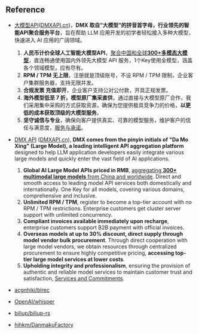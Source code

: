 ## Reference

- [大模型API](https://www.dmxapi.cn/register?aff=vRzR)([DMXAPI.cn](https://www.dmxapi.cn/register?aff=vRzR))，**DMX 取自“大模型”的拼音首字母，行业领先的智能API聚合服务平台**，旨在帮助 LLM 应用开发的初学者轻松接入多种大模型，快速进入 AI 应用的广阔领域。
  1. **人民币计价全球人工智能大模型API**，[聚合中国和全球**300+多模态大模型**](https://www.dmxapi.cn/pricing)，直连畅通使用国内外领先大模型 API 服务，1个Key使用全模型，涵盖各个领域模型，应有尽有。
  2. **RPM / TPM 无上限**，注册就是顶级账号，不设 RPM / TPM 限制，企业客户集群服务器，支持无限并发。
  3. **合规发票 充值即开**，企业客户支持公对公付款，开具正规发票。
  4. **海外模型低至 7 折，模型原厂集采直供**，通过直接与大模型原厂合作，我们采用集中采购的方式获取资源，确保为您提供极具竞争力的价格，**以更低的成本获取顶级的大模型服务**。
  5. **坚守诚信与专业**，确保向客户提供真实、可靠的模型服务，维护客户的信任与满意度，[服务与承诺](https://dmxapi.cn/chengnuo.html)。

- [DMX API](https://www.dmxapi.cn/register?aff=vRzR) ([DMXAPI.cn](https://www.dmxapi.cn/register?aff=vRzR)), **DMX comes from the pinyin initials of "Da Mo Xing" (Large Model), a leading intelligent API aggregation platform** designed to help LLM application developers easily integrate various large models and quickly enter the vast field of AI applications.
  1. **Global AI Large Model APIs priced in RMB**, [aggregating **300+ multimodal large models** from China and worldwide](https://www.dmxapi.cn/pricing). Direct and smooth access to leading model API services both domestically and internationally. One Key for all models, covering various domains, comprehensive and inclusive.
  2. **Unlimited RPM / TPM**, register to become a top-tier account with no RPM / TPM restrictions. Enterprise customers get cluster server support with unlimited concurrency.
  3. **Compliant invoices available immediately upon recharge**, enterprise customers support B2B payment with official invoices.
  4. **Overseas models at up to 30% discount, direct supply through model vendor bulk procurement**. Through direct cooperation with large model vendors, we obtain resources through centralized procurement to ensure highly competitive pricing, **accessing top-tier large model services at lower costs**.
  5. **Upholding integrity and professionalism**, ensuring the provision of authentic and reliable model services to maintain customer trust and satisfaction, [Services and Commitments](https://dmxapi.cn/chengnuo.html).
- [acgnhiki/blrec](https://github.com/acgnhiki/blrec)
- [OpenAI/whisper](https://github.com/OpenAI/whisper)
- [biliup/biliup-rs](https://github.com/biliup/biliup-rs)
- [hihkm/DanmakuFactory](https://github.com/hihkm/DanmakuFactory)